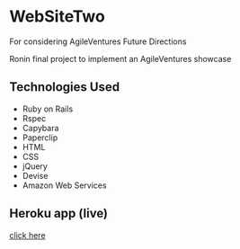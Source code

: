 # WebSiteTwo
For considering AgileVentures Future Directions

Ronin final project to implement an AgileVentures showcase

Technologies Used
---

- Ruby on Rails
- Rspec
- Capybara
- Paperclip
- HTML
- CSS
- jQuery
- Devise
- Amazon Web Services

Heroku app (live)
---

[click here](https://evening-oasis-1495.herokuapp.com/)
